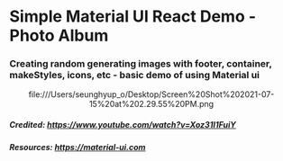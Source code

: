 # Simple Material UI React Demo - Photo Album 
### Creating random generating images with footer, container, makeStyles, icons, etc - basic demo of using Material ui
<p align='center'>
  file:///Users/seunghyup_o/Desktop/Screen%20Shot%202021-07-15%20at%202.29.55%20PM.png
</p>
  
##### Credited: https://www.youtube.com/watch?v=Xoz31I1FuiY
##### Resources:  https://material-ui.com
